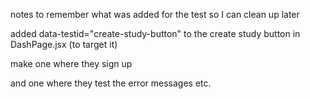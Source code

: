notes to remember what was added for the test so I can clean up later

added data-testid="create-study-button" to the create study button in DashPage.jsx (to target it)


make one where they sign up

and one where they test the error messages etc.